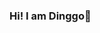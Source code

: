 ### Hi! I am Dinggo👋

<!--
**Dinggo327/Dinggo327** is a ✨ _special_ ✨ repository because its `README.md` (this file) appears on your GitHub profile.

Here are some ideas to get you started:

- 🔭 I’m currently working on flushbonading
- 🌱 I’m currently learning C/C++
- 📫 How to reach me: 17106243270
- 👯 I’m looking to collaborate on stm32 MCU
- 🤔 I’m looking for help with stm32 MCU
- 💬 Ask me about stm32 MCU
- 😄 Pronouns: ...
- ⚡ Fun fact: ...
-->
